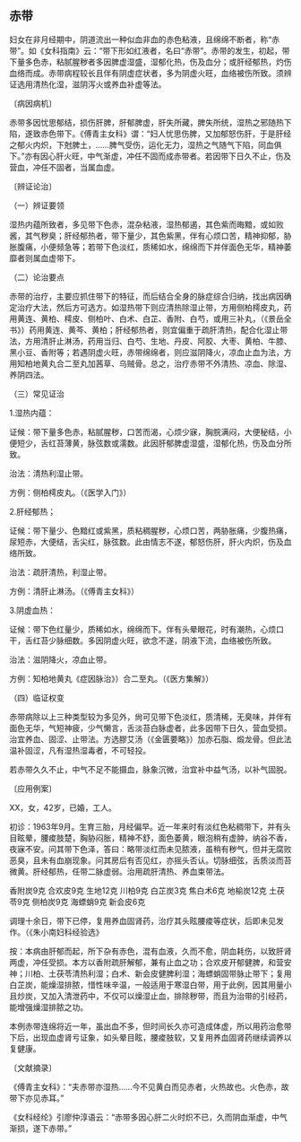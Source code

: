 ## 赤带

妇女在非月经期中，阴道流出一种似血非血的赤色粘液，且绵绵不断者，称“赤带”。如《女科指南》云：“带下形如红液者，名曰“赤带”。赤带的发生，初起，带下量多色赤，粘腻腥秽者多因脾虚湿盛，湿郁化热，伤及血分；或肝经郁热，灼伤血络而成。赤带病程较长且伴有阴虚症状者，多为阴虚火旺，血络被伤所致。须辨证选用清热化湿，滋阴泻火或养血补虚等法。

〔病因病机〕

赤带多因忧思郁结，损伤肝脾，肝郁脾虚，肝失所藏，脾失所统，湿热之邪随热下陷，遂致赤色带下。《傅青主女科》谓：“妇人忧思伤脾，又加郁怒伤肝，于是肝经之郁火内炽，下尅脾土，……脾气受伤，运化无力，湿热之气随气下陷，同血俱下。”亦有因心肝火旺，中气渐虚，冲任不固而成赤带者。若因带下日久不止，伤及营血，冲任不固者，当属血虚。

〔辨证论治〕

（一）辨证要领

湿热内蕴所致者，多见带下色赤，混杂粘液，湿热郁遏，其色紫而晦黯，或如败酱，其气秽臭；肝经郁热者，带下量少，其色紫黑，伴有心烦口苦，精神抑郁，胁胀腹痛，小便频急等；若带下色淡红，质稀如水，绵绵而下并伴面色无华，精神萎靡者则属血虚带下。

（二）论治要点

赤带的治疗，主要应抓住带下的特征，而后结合全身的脉症综合归纳，找出病因确定治疗大法，然后方可选方。如湿热带下则应清热除湿止带，方用侧柏樗皮丸，药用黄连、黄柏、樗皮、侧柏叶、白术、白芷、香附、白芍，或用三补丸，（《景岳全书》）药用黄连、黄芩、黄柏；肝经郁热者，则宜偏重于疏肝清热，配合化湿止带法，方用清肝止淋汤，药用当归、白芍、生地、丹皮、阿胶、大枣、黄柏、牛膝、黑小豆、香附等；若遇阴虚火旺，赤带绵绵者，则应滋阴降火，凉血止血为法，方用知柏地黄丸合二至丸加茜草、乌贼骨。总之，治疗赤带不外清热、凉血、除湿、养阴四法。

（三）常见证治

1.湿热内蕴：

证候：带下量多色赤，粘腻腥秽，口苦而渴，心烦少寐，胸脘满闷，大便秘结，小便短少，舌红苔薄黄，脉弦数或濡数。此因肝郁脾虚湿盛，湿郁化热，伤及血分所致。

治法：清热利湿止带。

方例：侧柏樗皮丸。（《医学入门》）

2.肝经郁热；

证候：带下量少、色黯红或紫黑，质粘稠腥秽，心烦口苦，两胁胀痛，少腹热痛，尿短赤，大便结，舌尖红，脉弦数。此由情志不遂，郁怒伤肝，肝火内炽，伤及血络所致。

治法：疏肝清热，利湿止带。

方例：清肝止淋汤。（《傅青主女科》）

3.阴虚血热：

证候：带下色红量少，质稀如水，绵绵而下。伴有头晕眼花，时有潮热，心烦口干，舌红苔少脉细数。多因阴虚火旺，欲念不遂，阴液下流，血络被伤所致。

治法：滋阴降火，凉血止带。

方例：知柏地黄丸《症因脉治》）合二至丸。（《医方集解》）

（四）临证权变

赤带病除以上三种类型较为多见外，尙可见带下色淡红，质清稀，无臭味，并伴有面色无华，气短神疲，少气懒言，舌淡苔白脉虚者，此多因带下日久，营血受损。治宜养血、固涩、止带法。方选膠艾汤（《金匮要略》）加赤石脂、煅龙骨。但此法温补固涩，凡有湿热湿毒者，不可轻投。

若赤带久久不止，中气不足不能摄血，脉象沉微，治宜补中益气汤，以补气固脱。

〔应用例案〕

XX，女，42岁，已婚，工人。

初诊：1963年9月。生育三胎，月经偏早。近一年来时有淡红色粘稠带下，并有头目眩晕，腰痠肢楚，胸胁闷胀，精神不舒，面色萎黄，眼泡稍有虚肿，纳谷不香，夜寐不安。问其带下色泽，答曰：略带淡红而未见脓液，虽稍有秽气，但并无腐败恶臭，且未有血崩现象。问其房后有否见红，亦摇头否认。切脉细弦，舌质淡而苔微黄。肝经郁热，任带二脉虚弱。治用疏肝清热、养血束带法。

香附炭9克 合欢皮9克 生地12克 川柏9克 白芷炭3克 焦白术6克 地榆炭12克 土茯苓9克 侧柏炭9克 海螵蛸9克 新会皮6克

调理十余日，带下已停，复用养血固肾药，治疗其头眩腰痠等症状，后即未见发作。（《朱小南妇科经验选》

按：本病由肝郁而起，所下杂有赤色，混有血液，久而不愈，阴血耗伤，以致肝肾两虚，冲任受损。本方以香附疏肝解郁，兼有止血之功；合欢皮开郁健脾，和营安神；川柏、土茯苓清热利湿；白术、新会皮健脾利湿；海螵蛸固带脉止带下；复用白芷炭，能燥湿排脓，惜性味辛温，一般适用于寒湿白带，用于此例，因其用量小且炒炭，又加入清泄药中，不仅可以燥湿止血，排除秽带，而且为治带的引经药，能增强燥湿排脓之功。

本例赤带连绵将近一年，虽出血不多，但时间长久亦可造成体虚，所以用药治愈带下后，出现血虚肾亏证象，如头晕目眩，腰痠肢软，又复用养血固肾药继续调养以复健康。

〔文献摘录〕

《傅青主女科》：“夫赤带亦湿热……今不见黄白而见赤者，火热故也。火色赤，故带下亦见赤耳。”

《女科经纶》引廖仲淳语云：“赤带多因心肝二火时炽不已，久而阴血渐虚，中气渐损，遂下赤带。”
